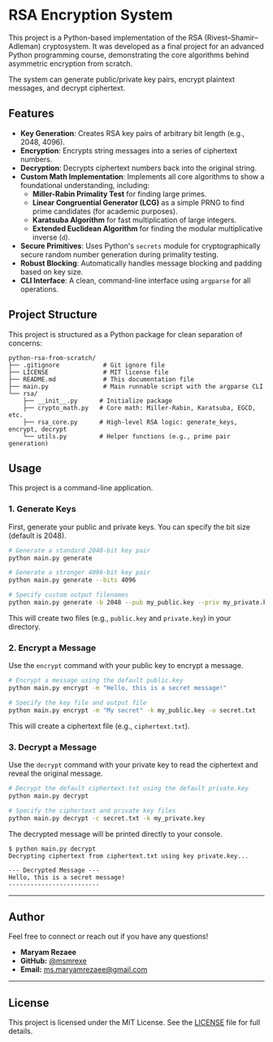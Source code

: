 # RSA Encryption System

This project is a Python-based implementation of the RSA (Rivest–Shamir–Adleman) cryptosystem. It was developed as a final project for an advanced Python programming course, demonstrating the core algorithms behind asymmetric encryption from scratch.

The system can generate public/private key pairs, encrypt plaintext messages, and decrypt ciphertext.

## Features

* **Key Generation**: Creates RSA key pairs of arbitrary bit length (e.g., 2048, 4096).
* **Encryption**: Encrypts string messages into a series of ciphertext numbers.
* **Decryption**: Decrypts ciphertext numbers back into the original string.
* **Custom Math Implementation**: Implements all core algorithms to show a foundational understanding, including:
    * **Miller-Rabin Primality Test** for finding large primes.
    * **Linear Congruential Generator (LCG)** as a simple PRNG to find prime candidates (for academic purposes).
    * **Karatsuba Algorithm** for fast multiplication of large integers.
    * **Extended Euclidean Algorithm** for finding the modular multiplicative inverse (`d`).
* **Secure Primitives**: Uses Python's `secrets` module for cryptographically secure random number generation during primality testing.
* **Robust Blocking**: Automatically handles message blocking and padding based on key size.
* **CLI Interface**: A clean, command-line interface using `argparse` for all operations.

## Project Structure

This project is structured as a Python package for clean separation of concerns:

```
python-rsa-from-scratch/
├── .gitignore            # Git ignore file
├── LICENSE               # MIT license file
├── README.md             # This documentation file
├── main.py               # Main runnable script with the argparse CLI
└── rsa/
    ├── __init__.py      # Initialize package
    ├── crypto_math.py   # Core math: Miller-Rabin, Karatsuba, EGCD, etc.
    ├── rsa_core.py      # High-level RSA logic: generate_keys, encrypt, decrypt
    └── utils.py         # Helper functions (e.g., prime pair generation)
```

## Usage

This project is a command-line application.

### 1. Generate Keys

First, generate your public and private keys. You can specify the bit size (default is 2048).

```bash
# Generate a standard 2048-bit key pair
python main.py generate

# Generate a stronger 4096-bit key pair
python main.py generate --bits 4096

# Specify custom output filenames
python main.py generate -b 2048 --pub my_public.key --priv my_private.key
```

This will create two files (e.g., `public.key` and `private.key`) in your directory.

### 2. Encrypt a Message

Use the `encrypt` command with your public key to encrypt a message.

```bash
# Encrypt a message using the default public.key
python main.py encrypt -m "Hello, this is a secret message!"

# Specify the key file and output file
python main.py encrypt -m "My secret" -k my_public.key -o secret.txt
```

This will create a ciphertext file (e.g., `ciphertext.txt`).

### 3. Decrypt a Message

Use the `decrypt` command with your private key to read the ciphertext and reveal the original message.

```bash
# Decrypt the default ciphertext.txt using the default private.key
python main.py decrypt

# Specify the ciphertext and private key files
python main.py decrypt -c secret.txt -k my_private.key
```

The decrypted message will be printed directly to your console.

```
$ python main.py decrypt
Decrypting ciphertext from ciphertext.txt using key private.key...

--- Decrypted Message ---
Hello, this is a secret message!
-------------------------
```

---

## Author

Feel free to connect or reach out if you have any questions!

* **Maryam Rezaee**
* **GitHub:** [@msmrexe](https://github.com/msmrexe)
* **Email:** [ms.maryamrezaee@gmail.com](mailto:ms.maryamrezaee@gmail.com)

---

## License

This project is licensed under the MIT License. See the [LICENSE](LICENSE) file for full details.
